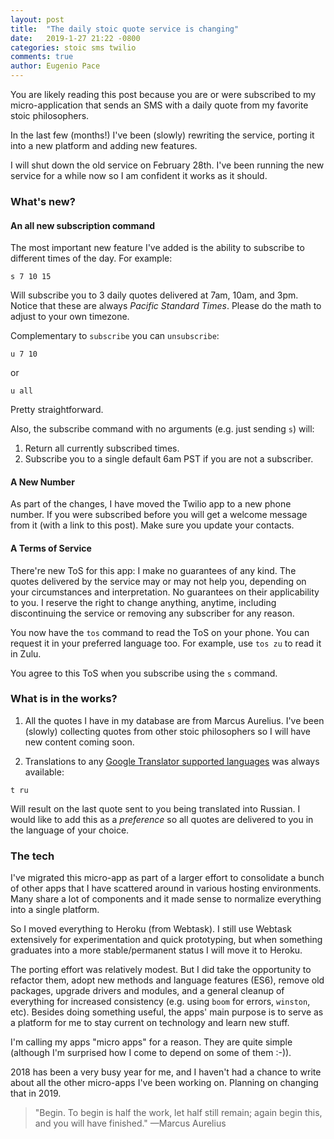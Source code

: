 ```yaml
---
layout: post
title:  "The daily stoic quote service is changing"
date:   2019-1-27 21:22 -0800
categories: stoic sms twilio
comments: true
author: Eugenio Pace
---
```


You are likely reading this post because you are or were subscribed to my micro-application that sends an SMS with a daily quote from my favorite stoic philosophers.

In the last few (months!) I've been (slowly) rewriting the service, porting it into a new platform and adding new features.

I will shut down the old service on February 28th. I've been running the new service for a while now so I am confident it works as it should.

### What's new?

#### An all new subscription command

The most important new feature I've added is the ability to subscribe to different times of the day. For example:

```
s 7 10 15
```

Will subscribe you to 3 daily quotes delivered at 7am, 10am, and 3pm. Notice that these are always *Pacific Standard Times*. Please do the math to adjust to your own timezone.

Complementary to `subscribe` you can `unsubscribe`:

```
u 7 10
```

or

```
u all
```

Pretty straightforward.

Also, the subscribe command with no arguments (e.g. just sending `s`) will:

1. Return all currently subscribed times.
2. Subscribe you to a single default 6am PST if you are not a subscriber.

#### A New Number
As part of the changes, I have moved the Twilio app to a new phone number. If you were subscribed before you will get a welcome message from it (with a link to this post). Make sure you update your contacts.

#### A Terms of Service
There're new ToS for this app: I make no guarantees of any kind. The quotes delivered by the service may or may not help you, depending on your circumstances and interpretation. No guarantees on their applicability to you. I reserve the right to change anything, anytime, including discontinuing the service or removing any subscriber for any reason. 

You now have the `tos` command to read the ToS on your phone. You can request it in your preferred language too. For example, use `tos zu` to read it in Zulu. 

You agree to this ToS when you subscribe using the `s` command. 

### What is in the works?

1. All the quotes I have in my database are from Marcus Aurelius. I've been (slowly) collecting quotes from other stoic philosophers so I will have new content coming soon.

2. Translations to any [Google Translator supported languages](https://translate.google.com/intl/en/about/languages/) was always available:

```
t ru
```

Will result on the last quote sent to you being translated into Russian. I would like to add this as a _preference_ so all quotes are delivered to you in the language of your choice.

### The tech

I've migrated this micro-app as part of a larger effort to consolidate a bunch of other apps that I have scattered around in various hosting environments. Many share a lot of components and it made sense to normalize everything into a single platform.

So I moved everything to Heroku (from Webtask). I still use Webtask extensively for experimentation and quick prototyping, but when something graduates into a more stable/permanent status I will move it to Heroku.

The porting effort was relatively modest. But I did take the opportunity to refactor them, adopt new methods and language features (ES6), remove old packages, upgrade drivers and modules, and a general cleanup of everything for increased consistency (e.g. using `boom` for errors, `winston`, etc). Besides doing something useful, the apps' main purpose is to serve as a platform for me to stay current on technology and learn new stuff.

I'm calling my apps "micro apps" for a reason. They are quite simple (although I'm surprised how I come to depend on some of them :-)). 

2018 has been a very busy year for me, and I haven't had a chance to write about all the other micro-apps I've been working on. Planning on changing that in 2019.

> "Begin. To begin is half the work, let half still remain; again begin this, and you will have finished." —Marcus Aurelius